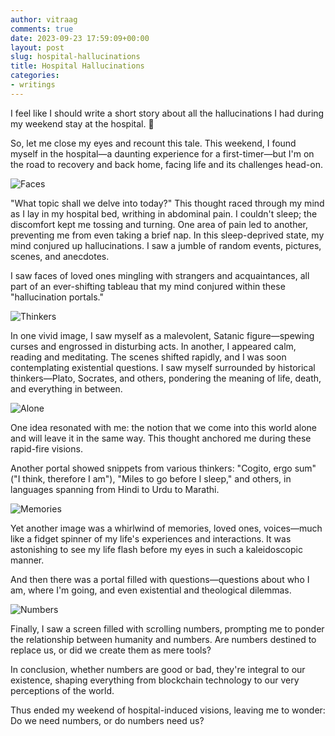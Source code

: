 ```yaml
---
author: vitraag
comments: true
date: 2023-09-23 17:59:09+00:00
layout: post
slug: hospital-hallucinations
title: Hospital Hallucinations
categories:
- writings
---
```


I feel like I should write a short story about all the hallucinations I had during my weekend stay at the hospital. 🏥

So, let me close my eyes and recount this tale. This weekend, I found myself in the hospital—a daunting experience for a first-timer—but I'm on the road to recovery and back home, facing life and its challenges head-on.

![Faces](https://images.unsplash.com/photo-1506755594592-349d12a7c52a?auto=format&fit=crop&q=80&w=1932&ixlib=rb-4.0.3&ixid=M3wxMjA3fDB8MHxwaG90by1wYWdlfHx8fGVufDB8fHx8fA%3D%3D)

"What topic shall we delve into today?" This thought raced through my mind as I lay in my hospital bed, writhing in abdominal pain. I couldn't sleep; the discomfort kept me tossing and turning. One area of pain led to another, preventing me from even taking a brief nap. In this sleep-deprived state, my mind conjured up hallucinations. I saw a jumble of random events, pictures, scenes, and anecdotes.

I saw faces of loved ones mingling with strangers and acquaintances, all part of an ever-shifting tableau that my mind conjured within these "hallucination portals."

![Thinkers](https://images.unsplash.com/photo-1625240752293-00b16d38c512?auto=format&fit=crop&q=80&w=2070&ixlib=rb-4.0.3&ixid=M3wxMjA3fDB8MHxwaG90by1wYWdlfHx8fGVufDB8fHx8fA%3D%3D)

In one vivid image, I saw myself as a malevolent, Satanic figure—spewing curses and engrossed in disturbing acts. In another, I appeared calm, reading and meditating. The scenes shifted rapidly, and I was soon contemplating existential questions. I saw myself surrounded by historical thinkers—Plato, Socrates, and others, pondering the meaning of life, death, and everything in between.

![Alone](https://images.unsplash.com/photo-1499084732479-de2c02d45fcc?auto=format&fit=crop&q=80&w=1931&ixlib=rb-4.0.3&ixid=M3wxMjA3fDB8MHxwaG90by1wYWdlfHx8fGVufDB8fHx8fA%3D%3D)

One idea resonated with me: the notion that we come into this world alone and will leave it in the same way. This thought anchored me during these rapid-fire visions.

Another portal showed snippets from various thinkers: "Cogito, ergo sum" ("I think, therefore I am"), "Miles to go before I sleep," and others, in languages spanning from Hindi to Urdu to Marathi.

![Memories](https://images.unsplash.com/photo-1531845116688-48819b3b68d9?auto=format&fit=crop&q=80&w=2071&ixlib=rb-4.0.3&ixid=M3wxMjA3fDB8MHxwaG90by1wYWdlfHx8fGVufDB8fHx8fA%3D%3D)

Yet another image was a whirlwind of memories, loved ones, voices—much like a fidget spinner of my life's experiences and interactions. It was astonishing to see my life flash before my eyes in such a kaleidoscopic manner.

And then there was a portal filled with questions—questions about who I am, where I'm going, and even existential and theological dilemmas.

![Numbers](https://images.unsplash.com/photo-1502570149819-b2260483d302?auto=format&fit=crop&q=80&w=2070&ixlib=rb-4.0.3&ixid=M3wxMjA3fDB8MHxwaG90by1wYWdlfHx8fGVufDB8fHx8fA%3D%3D)

Finally, I saw a screen filled with scrolling numbers, prompting me to ponder the relationship between humanity and numbers. Are numbers destined to replace us, or did we create them as mere tools?

In conclusion, whether numbers are good or bad, they're integral to our existence, shaping everything from blockchain technology to our very perceptions of the world.

Thus ended my weekend of hospital-induced visions, leaving me to wonder: Do we need numbers, or do numbers need us?
